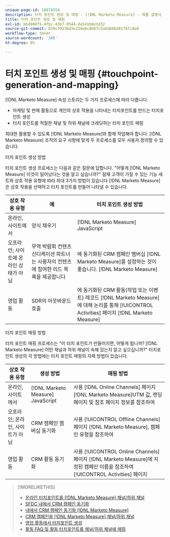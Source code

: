 ```yaml
---
unique-page-id: 18874554
description: 터치 포인트 생성 및 매핑 - [!DNL Marketo Measure] - 제품 설명서
title: 터치 포인트 생성 및 매핑
exl-id: bb4988f5-4fbc-43b7-9544-da541b8e1d32
source-git-commit: b59c79236d3e324e8c8b07c5a6d68bd8176fc8a9
workflow-type: tm+mt
source-wordcount: '345'
ht-degree: 0%

---
```


# 터치 포인트 생성 및 매핑 {#touchpoint-generation-and-mapping}

[!DNL Marketo Measure] 속성 스토리는 두 가지 프로세스에 따라 다릅니다.

* 마케팅 및 판매 활동으로 개인의 상호 작용을 나타내는 터치포인트를 만드는 터치포인트 생성
* 터치 포인트를 적절한 채널 및 하위 채널에 크레딧하는 터치 포인트 매핑

최대한 활용할 수 있도록 [!DNL Marketo Measure]와 함께 작업해야 합니다. [!DNL Marketo Measure] 조직의 요구 사항에 맞게 두 프로세스를 모두 사용자 정의할 수 있습니다.

터치 포인트 생성 방법

터치 포인트 생성 프로세스는 다음과 같은 질문에 답합니다. &quot;어떻게 [!DNL Marketo Measure] 이것이 일어났다는 것을 알고 싶습니까?&quot; 잠재 고객이 가질 수 있는 기능 세트와 상호 작용 유형에 따라 최대 3가지 방법이 있습니다 [!DNL Marketo Measure] 은 상호 작용을 선택하고 터치 포인트를 만들어 나타낼 수 있습니다.

| **상호 작용 유형** | **예** | **터치 포인트 생성 방법** |
|---|---|---|
| 온라인, 사이트에서 | 양식 채우기 | [!DNL Marketo Measure] JavaScript |
| 오프라인; 사이트에 온라인 상태가 아님 | 무역 박람회 컨텐츠 신디케이션 파트너는 사용자의 컨텐츠에 참여한 리드 목록을 제공합니다 | 에 동기화된 CRM 캠페인 멤버십 [!DNL Marketo Measure]를 설정하는 것이 좋습니다. [!DNL Marketo Measure] |
| 영업 활동 | SDR의 아웃바운드 호출 | 에 동기화된 CRM 활동(작업 또는 이벤트) 레코드 [!DNL Marketo Measure]에 대해 논리를 통해 [!UICONTROL Activities] 페이지 [!DNL Marketo Measure] |

터치 포인트 매핑 방법

터치 포인트 매핑 프로세스는 &quot;이 터치 포인트가 만들어지면, 어떻게 됩니까? [!DNL Marketo Measure] 어떤 채널과 하위 채널이 속해 있는지 알고 싶으십니까?&quot; 터치포인트 생성의 각 방법에는 터치 포인트 매핑의 자체 방법이 있습니다.

| **상호 작용 유형** | **생성 방법** | **매핑 방법** |
|---|---|---|
| 온라인, 사이트에서 | [!DNL Marketo Measure] JavaScript | 사용 [!DNL Online Channels] 페이지 [!DNL Marketo Measure]UTM 값, 랜딩 페이지 및 참조 페이지 정보를 참조하여 |
| 오프라인; 온라인, 사이트가 아님 | CRM 캠페인 멤버십 동기화 | 사용 [!UICONTROL Offline Channels] 페이지 [!DNL Marketo Measure], 캠페인 유형을 참조하여 |
| 영업 활동 | CRM 활동 동기화 | 사용 [!UICONTROL Online Channels] 페이지 [!DNL Marketo Measure]에 지정된 캠페인 이름을 참조하여 [!UICONTROL Activities] 페이지 |

>[!MORELIKETHIS]
>
>* [온라인 터치포인트를 [!DNL Marketo Measure] 채널/하위 채널](/help/channel-tracking-and-setup/online-channels/online-custom-channel-setup.md)
>* [SFDC 내에서 CRM 캠페인 동기화](/help/channel-tracking-and-setup/offline-channels/syncing-offline-campaigns.md)
>* [내에서 CRM 캠페인 동기화 [!DNL Marketo Measure]](/help/channel-tracking-and-setup/offline-channels/custom-campaign-sync.md)
>* [CRM 캠페인을 [!DNL Marketo Measure] 채널/하위 채널](/help/channel-tracking-and-setup/offline-channels/offline-custom-channel-setup.md)
>* [영업 활동에서 터치포인트 생성](/help/advanced-marketo-measure-features/activities-attribution/salesforce-activities-attribution.md)
>* [활동 FAQ 및 활동 터치포인트를 채널/하위 채널에 매핑](/help/advanced-marketo-measure-features/activities-attribution/activities-attribution-faq.md)


